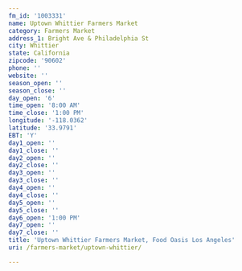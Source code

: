 ```yaml
---
fm_id: '1003331'
name: Uptown Whittier Farmers Market
category: Farmers Market
address_1: Bright Ave & Philadelphia St
city: Whittier
state: California
zipcode: '90602'
phone: ''
website: ''
season_open: ''
season_close: ''
day_open: '6'
time_open: '8:00 AM'
time_close: '1:00 PM'
longitude: '-118.0362'
latitude: '33.9791'
EBT: 'Y'
day1_open: ''
day1_close: ''
day2_open: ''
day2_close: ''
day3_open: ''
day3_close: ''
day4_open: ''
day4_close: ''
day5_open: ''
day5_close: ''
day6_open: '1:00 PM'
day7_open: ''
day7_close: ''
title: 'Uptown Whittier Farmers Market, Food Oasis Los Angeles'
uri: /farmers-market/uptown-whittier/

---
```

